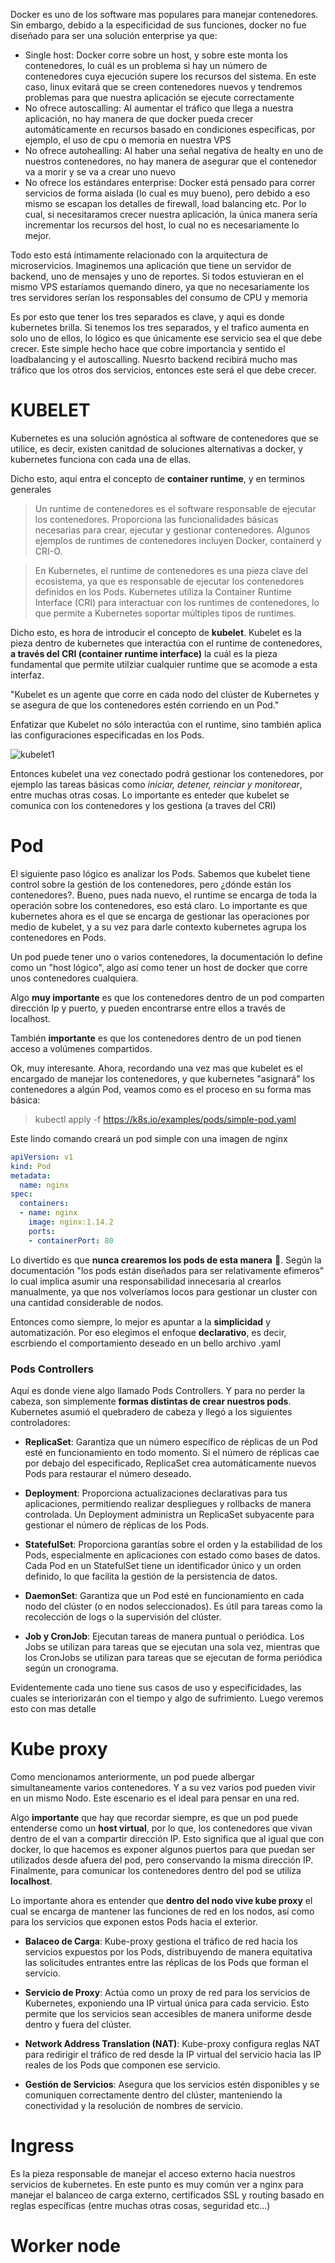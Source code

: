 Docker es uno de los software mas populares para manejar contenedores. Sin embargo, debido a la especificidad de sus funciones, docker no fue diseñado para ser una solución enterprise ya que:

- Single host: Docker corre sobre un host, y sobre este monta los contenedores, lo cuál es un problema si hay un número de contenedores cuya ejecución supere los recursos del sistema. En este caso, linux evitará que se creen contenedores nuevos y tendremos problemas para que nuestra aplicación se ejecute correctamente
- No ofrece autoscalling: Al aumentar el tráfico que llega a nuestra aplicación, no hay manera de que docker pueda crecer automáticamente en recursos basado en condiciones específicas, por ejemplo, el uso de cpu o memoria en nuestra VPS 
- No ofrece autohealling: Al haber una señal negativa de healty en uno de nuestros contenedores, no hay manera de asegurar que el contenedor va a morir y se va a crear uno nuevo
- No ofrece los estándares enterprise: Docker está pensado para correr servicios de forma aislada (lo cual es muy bueno), pero debido a eso mismo se escapan los detalles de firewall, load balancing etc. Por lo cual, si necesitaramos crecer nuestra aplicación, la única manera sería incrementar los recursos del host, lo cual no es necesariamente lo mejor.

Todo esto está íntimamente relacionado con la arquitectura de microservicios. Imaginemos una aplicación que tiene un servidor de backend, uno de mensajes y uno de reportes. Si todos estuvieran en el mismo VPS estaríamos quemando dinero, ya que no necesariamente los tres servidores serían los responsables del consumo de CPU y memoria

Es por esto que tener los tres separados es clave, y aqui es donde kubernetes brilla. Si tenemos los tres separados, y el trafico aumenta en solo uno de ellos, lo lógico es que únicamente ese servicio sea el que debe crecer. Este simple hecho hace que cobre importancia y sentido el loadbalancing y el autoscalling. Nuesrto backend recibirá mucho mas tráfico que los otros dos servicios, entonces este será el que debe crecer.


# KUBELET


Kubernetes es una solución agnóstica al software de contenedores que se utilice, es decir, existen canitdad de soluciones alternativas a docker, y kubernetes funciona con cada una de ellas. 

Dicho esto, aquí entra el concepto de **container runtime**, y en terminos generales 

> Un runtime de contenedores es el software responsable de ejecutar los contenedores. Proporciona las funcionalidades básicas necesarias para crear, ejecutar y gestionar contenedores. Algunos ejemplos de runtimes de contenedores incluyen Docker, containerd y CRI-O. 

> En Kubernetes, el runtime de contenedores es una pieza clave del ecosistema, ya que es responsable de ejecutar los contenedores definidos en los Pods. Kubernetes utiliza la Container Runtime Interface (CRI) para interactuar con los runtimes de contenedores, lo que permite a Kubernetes soportar múltiples tipos de runtimes.

Dicho esto, es hora de introducir el concepto de **kubelet**. Kubelet es la pieza dentro de kubernetes que interactúa con el runtime de contenedores, **a través del CRI (container runtime interface)** la cuál es la pieza fundamental que permite utilziar cualquier runtime que se acomode a esta interfaz. 

"Kubelet es un agente que corre en cada nodo del clúster de Kubernetes y se asegura de que los contenedores estén corriendo en un Pod."

Enfatizar que Kubelet no sólo interactúa con el runtime, sino también aplica las configuraciones especificadas en los Pods.

![kubelet1](media/kubelet1.png)

Entonces kubelet una vez conectado podrá gestionar los contenedores, por ejemplo las tareas básicas como *iniciar, detener, reinciar y monitorear*, entre muchas otras cosas. Lo importante es enteder que kubelet se comunica con los contenedores y los gestiona (a traves del CRI)

# Pod

El siguiente paso lógico es analizar los Pods. Sabemos que kubelet tiene control sobre la gestión de los contenedores, pero ¿dónde están los contenedores?. Bueno, pues nada nuevo, el runtime se encarga de toda la operación sobre los contenedores, eso está claro. Lo importante es que kubernetes ahora es el que se encarga de gestionar las operaciones por medio de kubelet, y a su vez para darle contexto kubernetes agrupa los contenedores en Pods.

Un pod puede tener uno o varios contenedores, la documentación lo define como un "host lógico", algo así como tener un host de docker que corre unos contenedores cualquiera.

Algo **muy importante** es que los contenedores dentro de un pod comparten dirección Ip y puerto, y pueden encontrarse entre ellos a través de localhost.

También **importante** es que los contenedores dentro de un pod tienen acceso a volúmenes compartidos.

Ok, muy interesante. Ahora, recordando una vez mas que kubelet es el encargado de manejar los contenedores, y que kubernetes "asignará" los contenedores a algún Pod, veamos como es el proceso en su forma mas básica:

> kubectl apply -f https://k8s.io/examples/pods/simple-pod.yaml

Este lindo comando creará un pod simple con una imagen de nginx

```yaml
apiVersion: v1
kind: Pod
metadata:
  name: nginx
spec:
  containers:
  - name: nginx
    image: nginx:1.14.2
    ports:
    - containerPort: 80
```

Lo divertido es que **nunca crearemos los pods de esta manera** 🤣. Según la documentación "los pods están diseñados para ser relativamente efimeros" lo cual implica asumir una responsabilidad innecesaria al crearlos manualmente, ya que nos volveríamos locos para gestionar un cluster con una cantidad considerable de nodos.

Entonces como siempre, lo mejor es apuntar a la **simplicidad** y automatización. Por eso elegimos el enfoque **declarativo**, es decir, escrbiendo el comportamiento deseado en un bello archivo .yaml

### Pods Controllers

Aquí es donde viene algo llamado Pods Controllers. Y para no perder la cabeza, son simplemente **formas distintas de crear nuestros pods**. Kubernetes asumió el quebradero de cabeza y llegó a los siguientes controladores:

- **ReplicaSet**: Garantiza que un número específico de réplicas de un Pod esté en funcionamiento en todo momento. Si el número de réplicas cae por debajo del especificado, ReplicaSet crea automáticamente nuevos Pods para restaurar el número deseado.

- **Deployment**: Proporciona actualizaciones declarativas para tus aplicaciones, permitiendo realizar despliegues y rollbacks de manera controlada. Un Deployment administra un ReplicaSet subyacente para gestionar el número de réplicas de los Pods.

- **StatefulSet**: Proporciona garantías sobre el orden y la estabilidad de los Pods, especialmente en aplicaciones con estado como bases de datos. Cada Pod en un StatefulSet tiene un identificador único y un orden definido, lo que facilita la gestión de la persistencia de datos.

- **DaemonSet**: Garantiza que un Pod esté en funcionamiento en cada nodo del clúster (o en nodos seleccionados). Es útil para tareas como la recolección de logs o la supervisión del clúster.

- **Job y CronJob**: Ejecutan tareas de manera puntual o periódica. Los Jobs se utilizan para tareas que se ejecutan una sola vez, mientras que los CronJobs se utilizan para tareas que se ejecutan de forma periódica según un cronograma.


Evidentemente cada uno tiene sus casos de uso y especificidades, las cuales se interiorizarán con el tiempo y algo de sufrimiento. Luego veremos esto con mas detalle


# Kube proxy

Como mencionamos anteriormente, un pod puede albergar simultaneamente varios contenedores. Y a su vez varios pod pueden vivir en un mismo Nodo. Este escenario es el ideal para pensar en una red.

Algo **importante** que hay que recordar siempre, es que un pod puede entenderse como un **host virtual**, por lo que, los contenedores que vivan dentro de el van a compartir dirección IP. Esto significa que al igual que con docker, lo que hacemos es exponer algunos puertos para que puedan ser utilizados desde afuera del pod, pero conservando la misma dirección IP. Finalmente, para comunicar los contenedores dentro del pod se utiliza **localhost**.

Lo importante ahora es entender que **dentro del nodo vive kube proxy** el cual se encarga de mantener las funciones de red en los nodos, así como para los servicios que exponen estos Pods hacia el exterior.

- **Balaceo de Carga**: Kube-proxy gestiona el tráfico de red hacia los servicios expuestos por los Pods, distribuyendo de manera equitativa las solicitudes entrantes entre las réplicas de los Pods que forman el servicio.

- **Servicio de Proxy**: Actúa como un proxy de red para los servicios de Kubernetes, exponiendo una IP virtual única para cada servicio. Esto permite que los servicios sean accesibles de manera uniforme desde dentro y fuera del clúster.

- **Network Address Translation (NAT)**: Kube-proxy configura reglas NAT para redirigir el tráfico de red desde la IP virtual del servicio hacia las IP reales de los Pods que componen ese servicio.

- **Gestión de Servicios**: Asegura que los servicios estén disponibles y se comuniquen correctamente dentro del clúster, manteniendo la conectividad y la resolución de nombres de servicio.

# Ingress

Es la pieza responsable de manejar el acceso externo hacia nuestros servicios de kubernetes. En este punto es muy común ver a nginx para manejar el balanceo de carga externo, certificados SSL y routing basado en reglas específicas (entre muchas otras cosas, seguridad etc...)


# Worker node